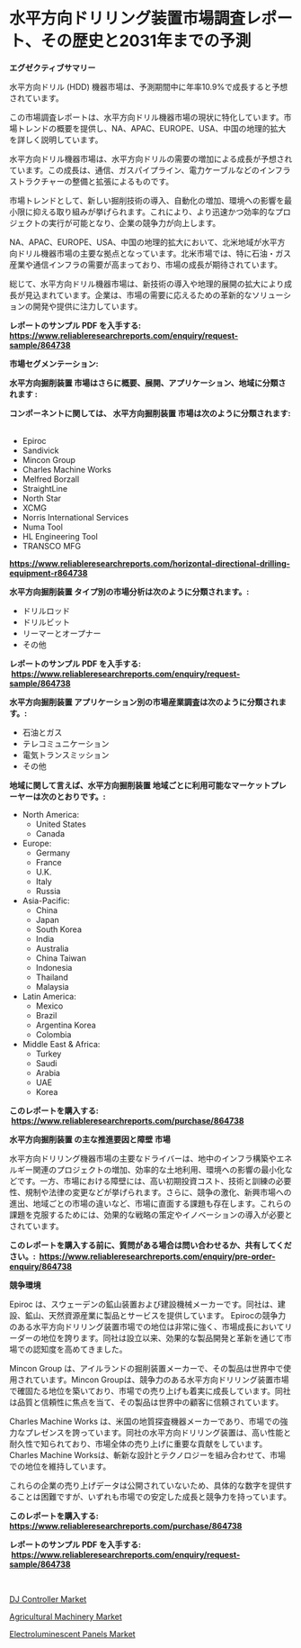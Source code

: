 <p><h1>水平方向ドリリング装置市場調査レポート、その歴史と2031年までの予測</h1></p><p><strong>エグゼクティブサマリー</strong></p>
<p><p>水平方向ドリル (HDD) 機器市場は、予測期間中に年率10.9%で成長すると予想されています。</p><p>この市場調査レポートは、水平方向ドリル機器市場の現状に特化しています。市場トレンドの概要を提供し、NA、APAC、EUROPE、USA、中国の地理的拡大を詳しく説明しています。</p><p>水平方向ドリル機器市場は、水平方向ドリルの需要の増加による成長が予想されています。この成長は、通信、ガスパイプライン、電力ケーブルなどのインフラストラクチャーの整備と拡張によるものです。</p><p>市場トレンドとして、新しい掘削技術の導入、自動化の増加、環境への影響を最小限に抑える取り組みが挙げられます。これにより、より迅速かつ効率的なプロジェクトの実行が可能となり、企業の競争力が向上します。</p><p>NA、APAC、EUROPE、USA、中国の地理的拡大において、北米地域が水平方向ドリル機器市場の主要な拠点となっています。北米市場では、特に石油・ガス産業や通信インフラの需要が高まっており、市場の成長が期待されています。</p><p>総じて、水平方向ドリル機器市場は、新技術の導入や地理的展開の拡大により成長が見込まれています。企業は、市場の需要に応えるための革新的なソリューションの開発や提供に注力しています。</p></p>
<p><strong>レポートのサンプル PDF を入手する: <a href="https://www.reliableresearchreports.com/enquiry/request-sample/864738">https://www.reliableresearchreports.com/enquiry/request-sample/864738</a></strong></p>
<p><strong>市場セグメンテーション:</strong></p>
<p><strong> 水平方向掘削装置 市場はさらに概要、展開、アプリケーション、地域に分類されます :</strong></p>
<p><strong>コンポーネントに関しては、 水平方向掘削装置 市場は次のように分類されます: &nbsp;</strong></p>
<p><ul><li>Epiroc</li><li>Sandivick</li><li>Mincon Group</li><li>Charles Machine Works</li><li>Melfred Borzall</li><li>StraightLine</li><li>North Star</li><li>XCMG</li><li>Norris International Services</li><li>Numa Tool</li><li>HL Engineering Tool</li><li>TRANSCO MFG</li></ul></p>
<p><strong><a href="https://www.reliableresearchreports.com/horizontal-directional-drilling-equipment-r864738">https://www.reliableresearchreports.com/horizontal-directional-drilling-equipment-r864738</a></strong></p>
<p><strong> 水平方向掘削装置 タイプ別の市場分析は次のように分類されます。:</strong></p>
<p><ul><li>ドリルロッド</li><li>ドリルビット</li><li>リーマーとオープナー</li><li>その他</li></ul></p>
<p><strong>レポートのサンプル PDF を入手する: &nbsp;<a href="https://www.reliableresearchreports.com/enquiry/request-sample/864738">https://www.reliableresearchreports.com/enquiry/request-sample/864738</a></strong></p>
<p><strong> 水平方向掘削装置 アプリケーション別の市場産業調査は次のように分類されます。:</strong></p>
<p><ul><li>石油とガス</li><li>テレコミュニケーション</li><li>電気トランスミッション</li><li>その他</li></ul></p>
<p><strong>地域に関して言えば、水平方向掘削装置 地域ごとに利用可能なマーケットプレーヤーは次のとおりです。:</strong></p>
<p><ul>
    <li>
        North America:
        <ul>
            <li>United States</li>
            <li>Canada</li>
        </ul>
    </li>
    <li>
        Europe:
        <ul>
            <li>Germany</li>
            <li>France</li>
            <li>U.K.</li>
            <li>Italy</li>
            <li>Russia</li>
        </ul>
    </li>
    <li>
        Asia-Pacific:
        <ul>
            <li>China</li>
            <li>Japan</li>
            <li>South Korea</li>
            <li>India</li>
            <li>Australia</li>
            <li>China Taiwan</li>
            <li>Indonesia</li>
            <li>Thailand</li>
            <li>Malaysia</li>
        </ul>
    </li>
    <li>
        Latin America:
        <ul>
            <li>Mexico</li>
            <li>Brazil</li>
            <li>Argentina Korea</li>
            <li>Colombia</li>
        </ul>
    </li>
    <li>
        Middle East & Africa:
        <ul>
            <li>Turkey</li>
            <li>Saudi</li>
            <li>Arabia</li>
            <li>UAE</li>
            <li>Korea</li>
        </ul>
    </li>
    </ul></p>
<p><strong>このレポートを購入する: &nbsp;<a href="https://www.reliableresearchreports.com/purchase/864738">https://www.reliableresearchreports.com/purchase/864738</a></strong></p>
<p><strong>水平方向掘削装置 の主な推進要因と障壁 市場</strong></p>
<p><p>水平方向ドリリング機器市場の主要なドライバーは、地中のインフラ構築やエネルギー関連のプロジェクトの増加、効率的な土地利用、環境への影響の最小化などです。一方、市場における障壁には、高い初期投資コスト、技術と訓練の必要性、規制や法律の変更などが挙げられます。さらに、競争の激化、新興市場への進出、地域ごとの市場の違いなど、市場に直面する課題も存在します。これらの課題を克服するためには、効果的な戦略の策定やイノベーションの導入が必要とされています。</p></p>
<p><strong>このレポートを購入する前に、質問がある場合は問い合わせるか、共有してください。:&nbsp; <a href="https://www.reliableresearchreports.com/enquiry/pre-order-enquiry/864738">https://www.reliableresearchreports.com/enquiry/pre-order-enquiry/864738</a></strong></p>
<p><strong>競争環境</strong></p>
<p><p>Epiroc は、スウェーデンの鉱山装置および建設機械メーカーです。同社は、建設、鉱山、天然資源産業に製品とサービスを提供しています。 Epirocの競争力のある水平方向ドリリング装置市場での地位は非常に強く、市場成長においてリーダーの地位を誇ります。同社は設立以来、効果的な製品開発と革新を通じて市場での認知度を高めてきました。</p><p>Mincon Group は、アイルランドの掘削装置メーカーで、その製品は世界中で使用されています。Mincon Groupは、競争力のある水平方向ドリリング装置市場で確固たる地位を築いており、市場での売り上げも着実に成長しています。同社は品質と信頼性に焦点を当て、その製品は世界中の顧客に信頼されています。</p><p>Charles Machine Works は、米国の地質探査機器メーカーであり、市場での強力なプレゼンスを誇っています。同社の水平方向ドリリング装置は、高い性能と耐久性で知られており、市場全体の売り上げに重要な貢献をしています。Charles Machine Worksは、斬新な設計とテクノロジーを組み合わせて、市場での地位を維持しています。</p><p>これらの企業の売り上げデータは公開されていないため、具体的な数字を提供することは困難ですが、いずれも市場での安定した成長と競争力を持っています。</p></p>
<p><strong>このレポートを購入する: &nbsp; <a href="https://www.reliableresearchreports.com/purchase/864738">https://www.reliableresearchreports.com/purchase/864738</a></strong></p>
<p><strong>レポートのサンプル PDF を入手する: &nbsp;<a href="https://www.reliableresearchreports.com/enquiry/request-sample/864738">https://www.reliableresearchreports.com/enquiry/request-sample/864738</a></strong><strong></strong></p>
<p>&nbsp;</p>
<p><p><a href="https://github.com/Hazelklievgspy6vdcsmu106w/Market-Research-Report-List-2/blob/main/dj-controller-market.md">DJ Controller Market</a></p><p><a href="https://github.com/ChiragRp1/Market-Research-Report-List-4/blob/main/agricultural-machinery-market.md">Agricultural Machinery Market</a></p><p><a href="https://github.com/abdelrhmankishk22/Market-Research-Report-List-4/blob/main/electroluminescent-panels-market.md">Electroluminescent Panels Market</a></p></p>